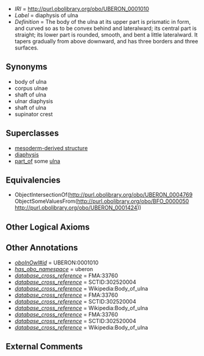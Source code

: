  * *IRI* = http://purl.obolibrary.org/obo/UBERON_0001010
 * *Label* = diaphysis of ulna
 * *Definition* = The body of the ulna at its upper part is prismatic in form, and curved so as to be convex behind and lateralward; its central part is straight; its lower part is rounded, smooth, and bent a little lateralward. It tapers gradually from above downward, and has three borders and three surfaces.

## Synonyms

 * body of ulna
 * corpus ulnae
 * shaft of ulna
 * ulnar diaphysis
 * shaft of ulna
 * supinator crest

## Superclasses

 * [mesoderm-derived structure](../../UBERON/20/UBERON_0004120.md)
 * [diaphysis](../../UBERON/69/UBERON_0004769.md)
 * [part_of](../../BFO/50/BFO_0000050.md) some [ulna](../../UBERON/24/UBERON_0001424.md)

## Equivalencies

 * ObjectIntersectionOf(<http://purl.obolibrary.org/obo/UBERON_0004769> ObjectSomeValuesFrom(<http://purl.obolibrary.org/obo/BFO_0000050> <http://purl.obolibrary.org/obo/UBERON_0001424>))

## Other Logical Axioms


## Other Annotations

 * *[oboInOwl#id](../../id/oboInOwl#id.md)* = UBERON:0001010
 * *[has_obo_namespace](../../ce/oboInOwl#hasOBONamespace.md)* = uberon
 * *[database_cross_reference](../../ef/oboInOwl#hasDbXref.md)* = FMA:33760
 * *[database_cross_reference](../../ef/oboInOwl#hasDbXref.md)* = SCTID:302520004
 * *[database_cross_reference](../../ef/oboInOwl#hasDbXref.md)* = Wikipedia:Body_of_ulna
 * *[database_cross_reference](../../ef/oboInOwl#hasDbXref.md)* = FMA:33760
 * *[database_cross_reference](../../ef/oboInOwl#hasDbXref.md)* = SCTID:302520004
 * *[database_cross_reference](../../ef/oboInOwl#hasDbXref.md)* = Wikipedia:Body_of_ulna
 * *[database_cross_reference](../../ef/oboInOwl#hasDbXref.md)* = FMA:33760
 * *[database_cross_reference](../../ef/oboInOwl#hasDbXref.md)* = SCTID:302520004
 * *[database_cross_reference](../../ef/oboInOwl#hasDbXref.md)* = Wikipedia:Body_of_ulna

## External Comments

